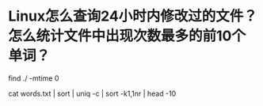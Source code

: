 # Linux怎么查询24小时内修改过的文件？ 怎么统计文件中出现次数最多的前10个单词？

find ./ -mtime 0  

cat words.txt | sort | uniq -c | sort -k1,1nr | head -10
